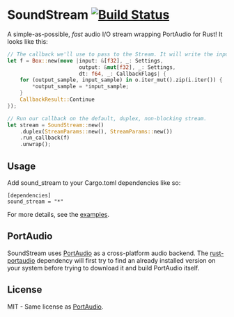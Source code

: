 
# SoundStream [![Build Status](https://travis-ci.org/RustAudio/sound_stream.svg?branch=master)](https://travis-ci.org/RustAudio/sound_stream)

A simple-as-possible, *fast* audio I/O stream wrapping PortAudio for Rust! It looks like this:

```Rust
// The callback we'll use to pass to the Stream. It will write the input directly to the output.
let f = Box::new(move |input: &[f32], _: Settings,
                       output: &mut[f32], _: Settings,
                       dt: f64, _: CallbackFlags| {
    for (output_sample, input_sample) in o.iter_mut().zip(i.iter()) {
        *output_sample = *input_sample;
    }
    CallbackResult::Continue
});

// Run our callback on the default, duplex, non-blocking stream.
let stream = SoundStream::new()
    .duplex(StreamParams::new(), StreamParams::new())
    .run_callback(f)
    .unwrap();
```


Usage
-----

Add sound_stream to your Cargo.toml dependencies like so:

```
[dependencies]
sound_stream = "*"
```

For more details, see the [examples](https://github.com/RustAudio/sound_stream/tree/master/examples).

PortAudio
---------

SoundStream uses [PortAudio](http://www.portaudio.com) as a cross-platform audio backend. The [rust-portaudio](https://github.com/jeremyletang/rust-portaudio) dependency will first try to find an already installed version on your system before trying to download it and build PortAudio itself.

License
-------

MIT - Same license as [PortAudio](http://www.portaudio.com/license.html).

